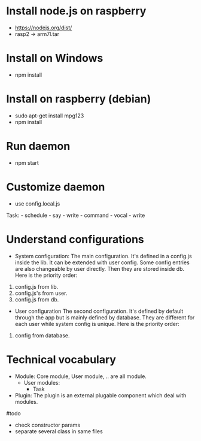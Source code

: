 # Install node.js on raspberry
- https://nodejs.org/dist/
- rasp2 -> arm7l.tar

# Install on Windows
- npm install

# Install on raspberry (debian)
- sudo apt-get install mpg123
- npm install

# Run daemon
- npm start

# Customize daemon
- use config.local.js

Task:
    - schedule
        - say
        - write
    - command
        - vocal
        - write
 
# Understand configurations
- System configuration:
The main configuration. It's defined in a config.js inside the lib. It can be extended with user config. Some config entries are also changeable by user directly. Then they are stored inside db.
Here is the priority order:
1. config.js from lib.
2. config.js's from user.
3. config.js from db.

- User configuration
The second configuration. It's defined by default through the app but is mainly defined by database. 
They are different for each user while system config is unique.
Here is the priority order:
1. config from database.

# Technical vocabulary
- Module: Core module, User module, .. are all module.
    - User modules:
        - Task
- Plugin: The plugin is an external plugable component which deal with modules.
    
    
#todo
- check constructor params
- separate several class in same files